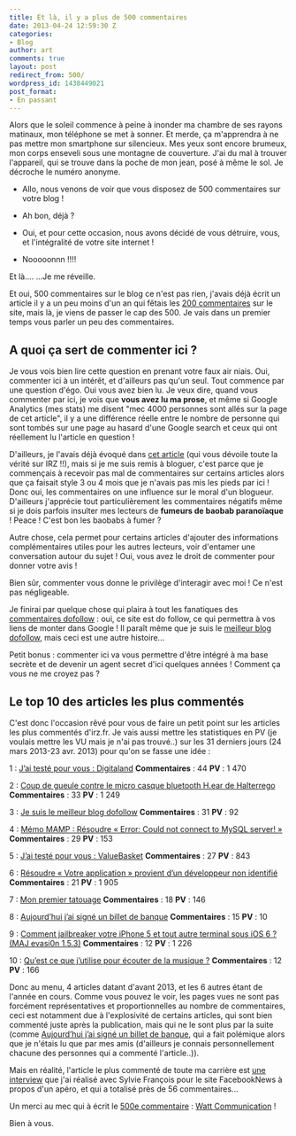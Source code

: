 ```yaml
---
title: Et là, il y a plus de 500 commentaires
date: 2013-04-24 12:59:30 Z
categories:
- Blog
author: art
comments: true
layout: post
redirect_from: 500/
wordpress_id: 1438449021
post_format:
- En passant
---
```


Alors que le soleil commence à peine à inonder ma chambre de ses rayons matinaux, mon téléphone se met à sonner. Et merde, ça m'apprendra à ne pas mettre mon smartphone sur silencieux. Mes yeux sont encore brumeux, mon corps enseveli sous une montagne de couverture. J'ai du mal à trouver l'appareil, qui se trouve dans la poche de mon jean, posé à même le sol. Je décroche le numéro anonyme.





  * Allo, nous venons de voir que vous disposez de 500 commentaires sur votre blog !


  * Ah bon, déjà ?


  * Oui, et pour cette occasion, nous avons décidé de vous détruire, vous, et l'intégralité de votre site internet !


  * Nooooonnn !!!!



Et là.... ...Je me réveille.

Et oui, 500 commentaires sur le blog ce n'est pas rien, j'avais déjà écrit un article il y a un peu moins d'un an qui fêtais les [200 commentaires](https://irz.fr/200-commentaires) sur le site, mais là, je viens de passer le cap des 500. Je vais dans un premier temps vous parler un peu des commentaires.



## A quoi ça sert de commenter ici ?



Je vous vois bien lire cette question en prenant votre faux air niais. Oui, commenter ici à un intérêt, et d'ailleurs pas qu'un seul. Tout commence par une question d'égo. Oui vous avez bien lu. Je veux dire, quand vous commenter par ici, je vois que **vous avez lu ma prose**, et même si Google Analytics (mes stats) me disent "mec 4000 personnes sont allés sur la page de cet article", il y a une différence réelle entre le nombre de personne qui sont tombés sur une page au hasard d'une Google search et ceux qui ont réellement lu l'article en question !

D'ailleurs, je l'avais déjà évoqué dans [cet article](https://irz.fr/origine-nom-site-toute-verite-irz) (qui vous dévoile toute la vérité sur IRZ !!), mais si je me suis remis à bloguer, c'est parce que je commençais à recevoir pas mal de commentaires sur certains articles alors que ça faisait style 3 ou 4 mois que je n'avais pas mis les pieds par ici ! Donc oui, les commentaires on une influence sur le moral d'un blogueur. D'ailleurs j'apprécie tout particulièrement les commentaires négatifs même si je dois parfois insulter mes lecteurs de **fumeurs de baobab paranoïaque** ! Peace ! C'est bon les baobabs à fumer ?

Autre chose, cela permet pour certains articles d'ajouter des informations complémentaires utiles pour les autres lecteurs, voir d'entamer une conversation autour du sujet ! Oui, vous avez le droit de commenter pour donner votre avis !

Bien sûr, commenter vous donne le privilège d'interagir avec moi ! Ce n'est pas négligeable.

Je finirai par quelque chose qui plaira à tout les fanatiques des [commentaires dofollow](https://irz.fr/meilleur-blog-dofollow) : oui, ce site est do follow, ce qui permettra à vos liens de monter dans Google ! Il paraît même que je suis le [meilleur blog dofollow](https://irz.fr/meilleur-blog-dofollow), mais ceci est une autre histoire...

Petit bonus : commenter ici va vous permettre d'être intégré à ma base secrète et de devenir un agent secret d'ici quelques années ! Comment ça vous ne me croyez pas ?



## Le top 10 des articles les plus commentés



C'est donc l'occasion rêvé pour vous de faire un petit point sur les articles les plus commentés d'irz.fr. Je vais aussi mettre les statistiques en PV (je voulais mettre les VU mais je n'ai pas trouvé..) sur les 31 derniers jours (24 mars 2013-23 avr. 2013) pour qu'on se fasse une idée :

1 : [J’ai testé pour vous : Digitaland](https://irz.fr/jai-teste-pour-vous-digitaland-mydigitaland)
**Commentaires** : 44 **PV** : 1 470

2 : [Coup de gueule contre le micro casque bluetooth H.ear de Halterrego](https://irz.fr/hear-halterrego-bbh200-beewi)
**Commentaires** : 33 **PV** : 1 249

3 : [Je suis le meilleur blog dofollow](https://irz.fr/meilleur-blog-dofollow)
**Commentaires** : 31 **PV** : 92

4 : [Mémo MAMP : Résoudre « Error: Could not connect to MySQL server! »](https://irz.fr/memo-mamp-resoudre-error-could-not-connect-to-mysql-server)
**Commentaires** : 29 **PV** : 153

5 : [J’ai testé pour vous : ValueBasket](https://irz.fr/valuebasket)
**Commentaires** : 27 **PV** : 843

6 : [Résoudre « Votre application » provient d’un développeur non identifié](https://irz.fr/provient-developpeur-non-identifie)
**Commentaires** : 21 **PV** : 1 905

7 : [Mon premier tatouage](https://irz.fr/mon-premier-tatouage)
**Commentaires** : 18 **PV** : 146

8 : [Aujourd’hui j’ai signé un billet de banque](https://irz.fr/aujourdhui-jai-signe-un-billet-de-banque)
**Commentaires** : 15 **PV** : 10

9 : [Comment jailbreaker votre iPhone 5 et tout autre terminal sous iOS 6 ? (MAJ evasi0n 1.5.3)](https://irz.fr/jailbreak-ios6)
**Commentaires** : 12 **PV** : 1 226

10 : [Qu’est ce que j’utilise pour écouter de la musique ?](https://irz.fr/ecouter-musique)
**Commentaires** : 12 **PV** : 166

Donc au menu, 4 articles datant d'avant 2013, et les 6 autres étant de l'année en cours. Comme vous pouvez le voir, les pages vues ne sont pas forcément représentatives et proportionnelles au nombre de commentaires, ceci est notamment due à l'explosivité de certains articles, qui sont bien commenté juste après la publication, mais qui ne le sont plus par la suite (comme [Aujourd’hui j’ai signé un billet de banque](http://irz.fr/wp-admin/post.php?post=858&action=edit), qui a fait polémique alors que je n'étais lu que par mes amis (d'ailleurs je connais personnellement chacune des personnes qui a commenté l'article..)).

Mais en réalité, l'article le plus commenté de toute ma carrière est [une interview](http://fbn.irz.fr/apero-facebook-saucisson-pinard/) que j'ai réalisé avec Sylvie François pour le site FacebookNews à propos d'un apéro, et qui a totalisé près de 56 commentaires...

Un merci au mec qui à écrit le [500e commentaire](http://irz.fr/meilleur-blog-dofollow/comment-page-4/#comment-13193) : [Watt Communication](http://www.watt-communication.fr/) !

Bien à vous.


